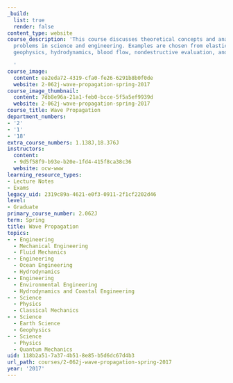 ```yaml
---
_build:
  list: true
  render: false
content_type: website
course_description: 'This course discusses theoretical concepts and analysis of wave
  problems in science and engineering. Examples are chosen from elasticity, acoustics,
  geophysics, hydrodynamics, blood flow, nondestructive evaluation, and other applications.

  '
course_image:
  content: ea2eda72-4319-cfa0-fe26-6291b8b0f0de
  website: 2-062j-wave-propagation-spring-2017
course_image_thumbnail:
  content: 7db8e96a-21a1-feb0-bcce-5f5a5ef9939d
  website: 2-062j-wave-propagation-spring-2017
course_title: Wave Propagation
department_numbers:
- '2'
- '1'
- '18'
extra_course_numbers: 1.138J,18.376J
instructors:
  content:
  - 9d5f58f9-b93e-b20e-1fd4-415f8ca38c36
  website: ocw-www
learning_resource_types:
- Lecture Notes
- Exams
legacy_uid: 2319c89a-4621-e0f3-0911-2f1cf2202d46
level:
- Graduate
primary_course_number: 2.062J
term: Spring
title: Wave Propagation
topics:
- - Engineering
  - Mechanical Engineering
  - Fluid Mechanics
- - Engineering
  - Ocean Engineering
  - Hydrodynamics
- - Engineering
  - Environmental Engineering
  - Hydrodynamics and Coastal Engineering
- - Science
  - Physics
  - Classical Mechanics
- - Science
  - Earth Science
  - Geophysics
- - Science
  - Physics
  - Quantum Mechanics
uid: 118b2a51-7a37-4b51-8e85-b5d6dc67d4b3
url_path: courses/2-062j-wave-propagation-spring-2017
year: '2017'
---
```


